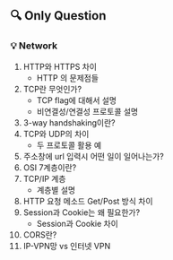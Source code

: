 ## 🔍 Only Question 
### 💡 Network     

1.  HTTP와 HTTPS 차이    
	- HTTP 의 문제점들    
2.  TCP란 무엇인가?     
	- TCP flag에 대해서 설명    
	- 비연결성/연결성 프로토콜 설명    
3.  3-way handshaking이란?    
4. TCP와 UDP의 차이     
	- 두 프로토콜 활용 예    
5. 주소창에 url 입력시 어떤 일이 일어나는가?    
6.  OSI 7계층이란?    
7.  TCP/IP 계층    
	- 계층별 설명    
8.  HTTP 요청 메소드 Get/Post 방식 차이    
9.  Session과 Cookie는 왜 필요한가?    
	- Session과 Cookie 차이    
10.  CORS란?    
11.  IP-VPN망 vs 인터넷 VPN    
